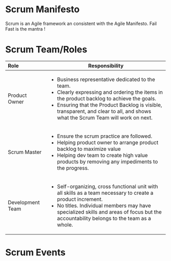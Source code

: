 # Scrum Manifesto

Scrum is an Agile framework an consistent with the Agile Manifesto.
Fail Fast is the mantra !

# Scrum Team/Roles


| Role | Responsibility |
 | :---- | ---- |
 | Product Owner | <ul><li>Business representative dedicated to the team.</li><li>Clearly expressing and ordering the items in the product backlog to achieve the goals.<li>Ensuring that the Product Backlog is visible, transparent, and clear to all, and shows what the Scrum Team will work on next.</li> <ul>|
 | Scrum Master  | <ul><li>Ensure the scrum practice are followed. </li><li>Helping product owner to arrange product backlog to maximize value</li><li>Helping dev team to create high value products by removing any impediments to the progress.</li></ul> |
 | Development Team | <ul><li>Self-organizing, cross functional unit with all skills as a team necessary to create a product increment.</li><li>No titles. Individual members may have specialized skills and areas of focus but the accountability belongs to the team as a whole.</li></ul> |



# Scrum Events
